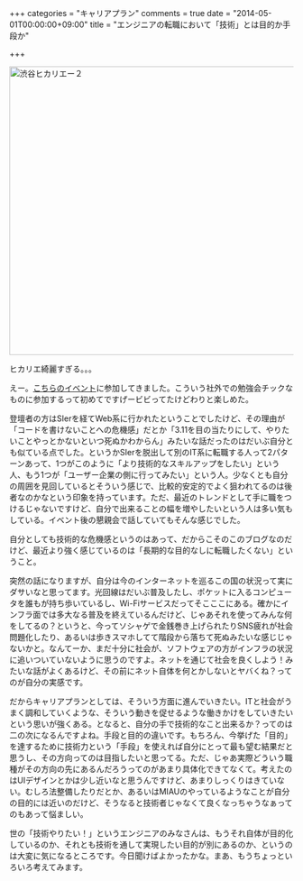 +++
categories = "キャリアプラン"
comments = true
date = "2014-05-01T00:00:00+09:00"
title = "エンジニアの転職において「技術」とは目的か手段か"

+++

<a title="By 江戸村のとくぞう (投稿者自身による作品) [CC-BY-SA-3.0 (http://creativecommons.org/licenses/by-sa/3.0)], via Wikimedia Commons" href="http://commons.wikimedia.org/wiki/File%3A%E6%B8%8B%E8%B0%B7%E3%83%92%E3%82%AB%E3%83%AA%E3%82%A8%E3%83%BC%EF%BC%92.JPG"><img width="512" alt="渋谷ヒカリエー２" src="//upload.wikimedia.org/wikipedia/commons/thumb/7/76/%E6%B8%8B%E8%B0%B7%E3%83%92%E3%82%AB%E3%83%AA%E3%82%A8%E3%83%BC%EF%BC%92.JPG/512px-%E6%B8%8B%E8%B0%B7%E3%83%92%E3%82%AB%E3%83%AA%E3%82%A8%E3%83%BC%EF%BC%92.JPG"/></a>

ヒカリエ綺麗すぎる。。。

えー。[こちらのイベント](http://connpass.com/event/5766/)に参加してきました。こういう社外での勉強会チックなものに参加するって初めてですげービビってたけどわりと楽しめた。

登壇者の方はSIerを経てWeb系に行かれたということでしたけど、その理由が「コードを書けないことへの危機感」だとか「3.11を目の当たりにして、やりたいことやっとかないといつ死ぬかわからん」みたいな話だったのはだいぶ自分とも似ている点でした。というかSIerを脱出して別のIT系に転職する人って2パターンあって、1つがこのように「より技術的なスキルアップをしたい」という人、もう1つが「ユーザー企業の側に行ってみたい」という人。少なくとも自分の周囲を見回しているとそういう感じで、比較的安定的でよく狙われてるのは後者なのかなという印象を持っています。ただ、最近のトレンドとして手に職をつけるじゃないですけど、自分で出来ることの幅を増やしたいという人は多い気もしている。イベント後の懇親会で話していてもそんな感じでした。

自分としても技術的な危機感というのはあって、だからこそのこのブログなのだけど、最近より強く感じているのは「長期的な目的なしに転職したくない」ということ。

突然の話になりますが、自分は今のインターネットを巡るこの国の状況って実にダサいなと思ってます。光回線はだいぶ普及したし、ポケットに入るコンピュータを誰もが持ち歩いているし、Wi-Fiサービスだってそこここにある。確かにインフラ面では多大なる普及を終えているんだけど、じゃあそれを使ってみんな何をしてるの？というと、今ってソシャゲで金銭巻き上げられたりSNS疲れが社会問題化したり、あるいは歩きスマホしてて階段から落ちて死ぬみたいな感じじゃないかと。なんてーか、まだ十分に社会が、ソフトウェアの方がインフラの状況に追いついていないように思うのですよ。ネットを通じて社会を良くしよう！みたいな話がよくあるけど、その前にネット自体を何とかしないとヤバくね？ってのが自分の実感です。

だからキャリアプランとしては、そういう方面に進んでいきたい。ITと社会がうまく調和していくような、そういう動きを促せるような働きかけをしていきたいという思いが強くある。となると、自分の手で技術的なこと出来るか？ってのは二の次になるんですよね。手段と目的の違いです。もちろん、今挙げた「目的」を達するために技術力という「手段」を使えれば自分にとって最も望む結果だと思うし、その方向ってのは目指したいと思ってる。ただ、じゃあ実際どういう職種がその方向の先にあるんだろうってのがあまり具体化できてなくて。考えたのはUIデザインとかは少し近いなと思うんですけど、あまりしっくりはきていない。むしろ法整備したりだとか、あるいはMIAUのやっているようなことが自分の目的には近いのだけど、そうなると技術者じゃなくて良くなっちゃうなぁってのもあって悩ましい。

世の「技術やりたい！」というエンジニアのみなさんは、もうそれ自体が目的化しているのか、それとも技術を通して実現したい目的が別にあるのか、というのは大変に気になるところです。今日聞けばよかったかな。まあ、もうちょっといろいろ考えてみます。


